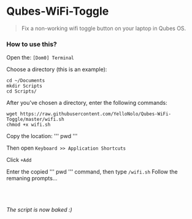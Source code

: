 # Qubes-WiFi-Toggle

>Fix a non-working wifi toggle button on your laptop in Qubes OS.

### How to use this?

Open the: ``` [Dom0] Terminal ```

Choose a directory (this is an example):
``` 
cd ~/Documents
mkdir Scripts
cd Scripts/
```

After you've chosen a directory, enter the following commands:
``` 
wget https://raw.githubusercontent.com/YelloNolo/Qubes-WiFi-Toggle/master/wifi.sh
chmod +x wifi.sh 
```
Copy the location:
'''
pwd
'''

Then open ``` Keyboard >> Application Shortcuts ```

Click ``` +Add ```

Enter the copied ''' pwd ''' command, then type ``` /wifi.sh ```
Follow the remaning prompts... 

<br><br><br>
<i>The script is now baked :)</i>
